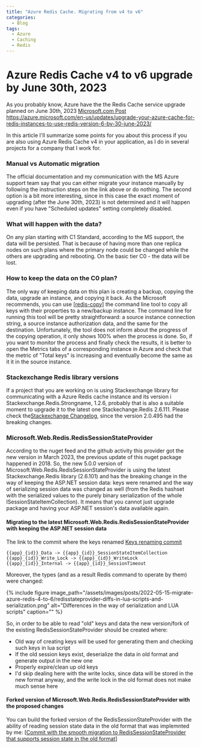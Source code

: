 ```yaml
---
title: "Azure Redis Cache. Migrating from v4 to v6"
categories:
  - Blog
tags:
  - Azure
  - Caching
  - Redis
---
```


# Azure Redis Cache v4 to v6 upgrade by June 30th, 2023

As you probably know, Azure have the the Redis Cache service upgrade planned on June 30th, 2023
[Microsoft.com Post](https://azure.microsoft.com/en-us/updates/upgrade-your-azure-cache-for-redis-instances-to-use-redis-version-6-by-30-june-2023/)
https://azure.microsoft.com/en-us/updates/upgrade-your-azure-cache-for-redis-instances-to-use-redis-version-6-by-30-june-2023/

In this article I'll summarize some points for you about this process if you are also using Azure Redis Cache v4 in your application, as I do in several projects for a company that I work for.

### Manual vs Automatic migration
The official documentation and my communication with the MS Azure support team say that you can either migrate your instance manually by following the instruction steps on the link above or do nothing. The second option is a bit more interesting, since in this case the exact moment of upgrading (after the June 30th, 2023) is not determined and it will happen even if you have "Scheduled updates" setting completely disabled.

### What will happen with the data?
On any plan starting with C1 Standard, according to the MS support, the data will be persisted. That is because of having more than one replica nodes on such plans where the primary node could be changed while the others are upgrading and rebooting.
On the basic tier C0 - the data will be lost.

### How to keep the data on the C0 plan?
The only way of keeping data on this plan is creating a backup, copying the data, upgrade an instance, and copying it back.
As the Microsoft recommends, you can use
[[redis-copy](https://github.com/deepakverma/redis-copy/releases/download/alpha/Release.zip)] the command line tool to copy all keys with their properties to a new/backup instance.
The command line for running this tool will be pretty straightforward: a source instance connection string, a source instance authorization data, and the same for the destination. Unfortunately, the tool does not inform about the progress of the copying operation, it only shows 100% when the process is done. So, if you want to monitor the process and finally check the results, it is better to open the Metrics tabs of a corresponding instance in Azure and check that the metric of "Total keys" is increasing and eventually become the same as it it in the source instance.

### Stackexchange Redis library versions
If a project that you are working on is using Stackexchange library for communicating with a Azure Redis cache instance and its version i Stackexchange.Redis.Strongname, 1.2.6, probably that is also a suitable moment to upgrade it to the latest one Stackechange.Redis 2.6.111. Please check the[Stackexchange Changelog](https://stackexchange.github.io/StackExchange.Redis/ReleaseNotes.html), since the version 2.0.495 had the breaking changes.

### Microsoft.Web.Redis.RedisSessionStateProvider
According to the nuget feed and the github activity this provider got the new version in March 2023, the previous update of this nuget package happened in 2018. So, the new 5.0.0 version of Microsoft.Web.Redis.RedisSessionStateProvider is using the latest Stackexchange.Redis library (2.6.101) and has the breaking change in the way of keeping the ASP.NET session data: keys were renamed and the way of serializing session data was changed as well (from the Redis hashset with the serialized values to the purely binary serialization of the whole ISessionStateItemCollection). It means that you cannot just upgrade package and having your ASP.NET session's data available again.

#### Migrating to the latest Microsoft.Web.Redis.RedisSessionStateProvider with keeping the ASP.NET session data
The link to the commit where the keys renamed [Keys renaming commit](https://github.com/Azure/aspnet-redis-providers/commit/790f764780e48dc5042ee8e89f9749ea3994a136)
```
{{app}_{id}}_Data -> {{app}_{id}}_SessionStateItemCollection
{{app}_{id}}_Write_Lock -> {{app}_{id}}_WriteLock
{{app}_{id}}_Internal -> {{app}_{id}}_SessionTimeout
```
Moreover, the types (and as a result Redis command to operate by them) were changed:

{% include figure image_path="/assets/images/posts/2022-05-15-migrate-azure-redis-4-to-6/redisstateprovider-diffs-in-lua-scripts-and-serialization.png" alt="Differences in the way of serialization and LUA scripts" caption="" %}

So, in order to be able to read "old" keys and data the new version/fork of the existing RedisSessionStateProvider should be created where:
- Old way of creating keys will be used for generating them and checking such keys in lua script
- If the old session keys exist, deserialize the data in old format and generate output in the new one
- Properly expire/clean up old keys
- I'd skip dealing here with the write locks, since data will be stored in the new format anyway, and the write lock in the old format does not make much sense here

#### Forked version of Microsoft.Web.Redis.RedisSessionStateProvider with the proposed changes 
You can build the forked version of the RedisSessionStateProvider with the ability of reading session state data in the old format that was implemnted by me:
[[Commit with the smooth migration to RedisSessionStateProvider that supports session state in the old format](https://github.com/Azure/aspnet-redis-providers/compare/main...sergeyfsv:aspnet-redis-providers-migration:feature/migration-to-500)]
